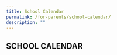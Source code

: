 ```yaml
---
title: School Calendar
permalink: /for-parents/school-calendar/
description: ""
---
```

## SCHOOL CALENDAR

